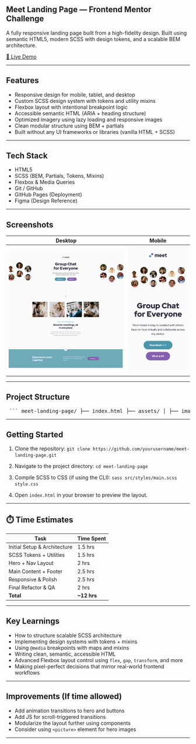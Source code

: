 ## Meet Landing Page — Frontend Mentor Challenge

A fully responsive landing page built from a high-fidelity design.
Built using semantic HTML5, modern SCSS with design tokens, and a scalable BEM architecture.

[🔗 Live Demo](https://kellenkjames.github.io/meet-landing-page/)

---

## Features

- Responsive design for mobile, tablet, and desktop
- Custom SCSS design system with tokens and utility mixins
- Flexbox layout with intentional breakpoint logic
- Accessible semantic HTML (ARIA + heading structure)
- Optimized imagery using lazy loading and responsive images
- Clean modular structure using BEM + partials
- Built without any UI frameworks or libraries (vanilla HTML + SCSS)

---

## Tech Stack

- HTML5
- SCSS (BEM, Partials, Tokens, Mixins)
- Flexbox & Media Queries
- Git / GitHub
- GitHub Pages (Deployment)
- Figma (Design Reference)

---

## Screenshots

| Desktop                                                 | Mobile                                                |
| ------------------------------------------------------- | ----------------------------------------------------- |
| ![Desktop Screenshot](./assets/screenshots/desktop.png) | ![Mobile Screenshot](./assets/screenshots/mobile.png) |

---

## Project Structure

<pre> ``` meet-landing-page/ ├── index.html ├── assets/ │ ├── images/ │ ├── fonts/ │ └── screenshots/ ├── src/ │ └── styles/ │ ├── abstracts/ # Design tokens, mixins, breakpoints │ ├── base/ # Reset + global styles │ ├── components/ # Reusable UI blocks (buttons, images) │ ├── layout/ # Page-level sections (nav, hero, footer) │ └── main.scss # Master SCSS import file ├── style.css # Compiled output └── README.md ``` </pre>

---

## Getting Started

1. Clone the repository:
   `git clone https://github.com/yourusername/meet-landing-page.git`

2. Navigate to the project directory:
   `cd meet-landing-page`

3. Compile SCSS to CSS (if using the CLI):
   `sass src/styles/main.scss style.css`

4. Open `index.html` in your browser to preview the layout.

---

## ⏱️ Time Estimates

| Task                         | Time Spent  |
| ---------------------------- | ----------- |
| Initial Setup & Architecture | 1.5 hrs     |
| SCSS Tokens + Utilities      | 1.5 hrs     |
| Hero + Nav Layout            | 2 hrs       |
| Main Content + Footer        | 2.5 hrs     |
| Responsive & Polish          | 2.5 hrs     |
| Final Refactor & QA          | 2 hrs       |
| **Total**                    | **~12 hrs** |

---

## Key Learnings

- How to structure scalable SCSS architecture
- Implementing design systems with tokens + mixins
- Using `@media` breakpoints with maps and mixins
- Writing clean, semantic, accessible HTML
- Advanced Flexbox layout control using `flex`, `gap`, `transform`, and more
- Making pixel-perfect decisions that mirror real-world frontend workflows

---

## Improvements (If time allowed)

- Add animation transitions to hero and buttons
- Add JS for scroll-triggered transitions
- Modularize the layout further using components
- Consider using `<picture>` element for hero images

---
